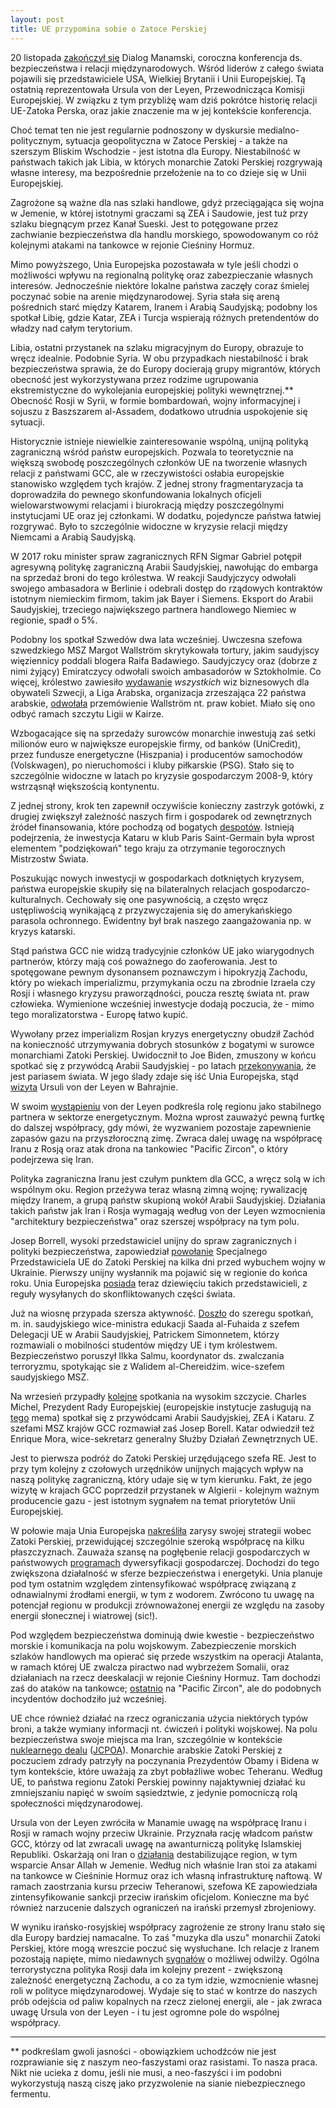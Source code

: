 ```yaml
---
layout: post
title: UE przypomina sobie o Zatoce Perskiej
---
```


20 listopada [zakończył się](https://www.i24news.tv/en/news/middle-east/the-gulf/1668850327-middle-east-s-premier-security-summit-kicks-off-in-bahrain) Dialog Manamski, coroczna konferencja ds. bezpieczeństwa i relacji międzynarodowych. Wśród liderów z całego świata pojawili się przedstawiciele USA, Wielkiej Brytanii i Unii Europejskiej. Tą ostatnią reprezentowała Ursula von der Leyen, Przewodnicząca Komisji Europejskiej. W związku z tym przybliżę wam dziś pokrótce historię relacji UE-Zatoka Perska, oraz jakie znaczenie ma w jej kontekście konferencja. 

Choć temat ten nie jest regularnie podnoszony w dyskursie medialno-politycznym, sytuacja geopolityczna w Zatoce Perskiej - a także na szerszym Bliskim Wschodzie - jest istotna dla Europy. Niestabilność w państwach takich jak Libia, w których monarchie Zatoki Perskiej rozgrywają własne interesy, ma bezpośrednie przełożenie na to co dzieje się w Unii Europejskiej. 

Zagrożone są ważne dla nas szlaki handlowe, gdyż przeciągająca się wojna w Jemenie, w której istotnymi graczami są ZEA i Saudowie, jest tuż przy szlaku biegnącym przez Kanał Sueski. Jest to potęgowane przez zachwianie bezpieczeństwa dla handlu morskiego, spowodowanym co róż kolejnymi atakami na tankowce w rejonie Cieśniny Hormuz. 

Mimo powyższego, Unia Europejska pozostawała w tyle jeśli chodzi o możliwości wpływu na regionalną politykę oraz zabezpieczanie własnych interesów. Jednocześnie niektóre lokalne państwa zaczęły coraz śmielej poczynać sobie na arenie międzynarodowej. Syria stała się areną pośrednich starć między Katarem, Iranem i Arabią Saudyjską; podobny los spotkał Libię, gdzie Katar, ZEA i Turcja wspierają różnych pretendentów do władzy nad całym terytorium.

Libia, ostatni przystanek na szlaku migracyjnym do Europy, obrazuje to wręcz idealnie. Podobnie Syria. W obu przypadkach niestabilność i brak bezpieczeństwa sprawia, że do Europy docierają grupy migrantów, których obecność jest wykorzystywana przez rodzime ugrupowania ekstremistyczne do wykolejania europejskiej polityki wewnętrznej.** Obecność Rosji w Syrii, w formie bombardowań, wojny informacyjnej i sojuszu z Baszszarem al-Assadem, dodatkowo utrudnia uspokojenie się sytuacji. 

Historycznie istnieje niewielkie zainteresowanie wspólną, unijną polityką zagraniczną wśród państw europejskich. Pozwala to teoretycznie na większą swobodę poszczególnych członków UE na tworzenie własnych relacji z państwami GCC, ale w rzeczywistości osłabia europejskie stanowisko względem tych krajów. Z jednej strony fragmentaryzacja ta doprowadziła do pewnego skonfundowania lokalnych oficjeli wielowarstwowymi relacjami i biurokracją między poszczególnymi instytucjami UE oraz jej członkami. W dodatku, pojedyncze państwa łatwiej rozgrywać. Było to szczególnie widoczne w kryzysie relacji między Niemcami a Arabią Saudyjską. 

W 2017 roku minister spraw zagranicznych RFN Sigmar Gabriel potępił agresywną politykę zagraniczną Arabii Saudyjskiej, nawołując do embarga na sprzedaż broni do tego królestwa. W reakcji Saudyjczycy odwołali swojego ambasadora w Berlinie i odebrali dostęp do rządowych kontraktów istotnym niemieckim firmom, takim jak Bayer i Siemens. Eksport do Arabii Saudyjskiej, trzeciego największego partnera handlowego Niemiec w regionie, spadł o 5%. 

Podobny los spotkał Szwedów dwa lata wcześniej. Uwczesna szefowa szwedzkiego MSZ Margot Wallström skrytykowała tortury, jakim saudyjscy więziennicy poddali blogera Raifa Badawiego. Saudyjczycy oraz (dobrze z nimi żyjący) Emiratczycy odwołali swoich ambasadorów w Sztokholmie. Co więcej, królestwo zawiesiło [wydawanie](https://www.theguardian.com/world/2015/mar/20/saudi-arabia-to-stop-visas-for-swedish-citizens-amid-human-rights-row) *wszystkich* wiz biznesowych dla obywateli Szwecji, a Liga Arabska, organizacja zrzeszająca 22 państwa arabskie, [odwołała](https://www.theguardian.com/world/2015/mar/09/swedish-foreign-minister-margot-wallstrom-saudi-arabia-blocked-speech-human-rights) przemówienie Wallström nt. praw kobiet. Miało się ono odbyć ramach szczytu Ligii w Kairze. 

Wzbogacające się na sprzedaży surowców monarchie inwestują zaś setki milionów euro w największe europejskie firmy, od banków (UniCredit), przez fundusze energetyczne (Hiszpania) i producentów samochodów (Volskwagen), po nieruchomości i kluby piłkarskie (PSG). Stało się to szczególnie widoczne w latach po kryzysie gospodarczym 2008-9, który wstrząsnął większością kontynentu. 

Z jednej strony, krok ten zapewnił oczywiście konieczny zastrzyk gotówki, z drugiej zwiększył zależność naszych firm i gospodarek od zewnętrznych źródeł finansowania, które pochodzą od bogatych [despotów](https://abumarkey.github.io/arabizmy/katar-prywatnosc-mundial/). Istnieją podejrzenia, że inwestycja Kataru w klub Paris Saint-Germain była wprost elementem "podziękowań" tego kraju za otrzymanie tegorocznych Mistrzostw Świata. 

Poszukując nowych inwestycji w gospodarkach dotkniętych kryzysem, państwa europejskie skupiły się na bilateralnych relacjach gospodarczo-kulturalnych. Cechowały się one pasywnością, a często wręcz ustępliwością wynikającą z przyzwyczajenia się do amerykańskiego parasola ochronnego. Ewidentny był brak naszego zaangażowania np. w kryzys katarski. 

Stąd państwa GCC nie widzą tradycyjnie członków UE jako wiarygodnych partnerów, którzy mają coś poważnego do zaoferowania. Jest to spotęgowane pewnym dysonansem poznawczym i hipokryzją Zachodu, który po wiekach imperializmu, przymykania oczu na zbrodnie Izraela czy Rosji i własnego kryzysu praworządności, poucza resztę świata nt. praw człowieka. Wymienione wcześniej inwestycje dodają poczucia, że - mimo tego moralizatorstwa - Europę łatwo kupić. 

Wywołany przez imperializm Rosjan kryzys energetyczny obudził Zachód na konieczność utrzymywania dobrych stosunków z bogatymi w surowce monarchiami Zatoki Perskiej. Uwidocznił to Joe Biden, zmuszony w końcu spotkać się z przywódcą Arabii Saudyjskiej - po latach [przekonywania](https://www.youtube.com/watch?v=muUgLyc9unA), że jest pariasem świata. W jego ślady zdaje się iść Unia Europejska, stąd [wizyta](https://twitter.com/vonderleyen/status/1593185355351883776) Ursuli von der Leyen w Bahrajnie. 

W swoim [wystąpieniu](https://ec.europa.eu/commission/presscorner/detail/en/speech_22_7013) von der Leyen podkreśla rolę regionu jako stabilnego partnera w sektorze energetycznym. Można wprost zauważyć pewną furtkę do dalszej współpracy, gdy mówi, że wyzwaniem pozostaje zapewnienie zapasów gazu na przyszłoroczną zimę. Zwraca dalej uwagę na współpracę Iranu z Rosją oraz atak drona na tankowiec "Pacific Zircon", o który podejrzewa się Iran. 

Polityka zagraniczna Iranu jest czułym punktem dla GCC, a wręcz solą w ich wspólnym oku. Region przeżywa teraz własną zimną wojnę; rywalizację między Iranem, a grupą państw skupioną wokół Arabii Saudyjskiej. Działania takich państw jak Iran i Rosja wymagają według von der Leyen wzmocnienia "architektury bezpieczeństwa" oraz szerszej współpracy na tym polu. 

Josep Borrell, wysoki przedstawiciel unijny do spraw zagranicznych i polityki bezpieczeństwa, zapowiedział [powołanie](https://www.thenationalnews.com/world/uk-news/2022/09/23/eu-to-appoint-special-envoy-to-the-gulf-by-the-end-of-the-year/) Specjalnego Przedstawiciela UE do Zatoki Perskiej na kilka dni przed wybuchem wojny w Ukrainie. Pierwszy unijny wysłannik ma pojawić się w regionie do końca roku. Unia Europejska [posiada](https://www.eeas.europa.eu/eeas/eu-special-representatives_en) teraz dziewięciu takich przedstawicieli, z reguły wysyłanych do skonfliktowanych części świata. 

Już na wiosnę przypada szersza aktywność. [Doszło](https://www.egic.info/eu-gulf-monitor-13-19-may-2022) do szeregu spotkań, m. in. saudyjskiego wice-ministra edukacji Saada al-Fuhaida z szefem Delegacji UE w Arabii Saudyjskiej, Patrickem Simonnetem, którzy rozmawiali o mobilności studentów między UE i tym królestwem. Bezpieczeństwo poruszył Ilkka Salmu, koordynator ds. zwalczania terroryzmu, spotykając sie z Walidem al-Chereidżim. wice-szefem saudyjskiego MSZ. 

Na wrzesień przypadły [kolejne](https://www.egic.info/strategic-brief-september-2022) spotkania na wysokim szczycie. Charles Michel, Prezydent Rady Europejskiej (europejskie instytucje zasługują na [tego](https://i.imgflip.com/720j1n.jpg) mema) spotkał się z przywódcami Arabii Saudyjskiej, ZEA i Kataru. Z szefami MSZ krajów GCC rozmawiał zaś Josep Borell. Katar odwiedził też Enrique Mora, wice-sekretarz generalny Służby Działań Zewnętrznych UE. 

Jest to pierwsza podróż do Zatoki Perskiej urzędującego szefa RE. Jest to przy tym kolejny z czołowych urzędników unijnych mających wpływ na naszą politykę zagraniczną, który udaje się w tym kierunku. Fakt, że jego wizytę w krajach GCC poprzedził przystanek w Algierii - kolejnym ważnym producencie gazu - jest istotnym sygnałem na temat priorytetów Unii Europejskiej.

W połowie maja Unia Europejska [nakreśliła](https://eur-lex.europa.eu/legal-content/EN/ALL/?uri=JOIN:2022:13:FIN) zarysy swojej strategii wobec Zatoki Perskiej, przewidującej szczególnie szeroką współpracę na kilku płaszczyznach. Zauważa szansę na pogłębenie relacji gospodarczych w państwowych [programach](https://abumarkey.github.io/arabizmy/saudi-nacjonalizm/) dywersyfikacji gospodarczej. Dochodzi do tego zwiększona działalność w sferze bezpieczeństwa i energetyki. Unia planuje pod tym ostatnim względem zintensyfikować współpracę związaną z odnawialnymi źrodłami energii, w tym z wodorem. Zwrócono tu uwagę na potencjał regionu w produkcji zrównoważonej energii ze względu na zasoby energii słonecznej i wiatrowej (sic!). 

Pod względem bezpieczeństwa dominują dwie kwestie - bezpieczeństwo morskie i komunikacja na polu wojskowym. Zabezpieczenie morskich szlaków handlowych ma opierać się przede wszystkim na operacji Atalanta, w ramach której UE zwalcza piractwo nad wybrzeżem Somalii, oraz działaniach na rzecz deeskalacji w rejonie Cieśniny Hormuz. Tam dochodzi zaś do ataków na tankowce; [ostatnio](https://www.aljazeera.com/news/2022/11/16/oil-tanker-hit-by-armed-drone-off-coast-of-oman-official) na "Pacific Zircon", ale do podobnych incydentów dochodziło już wcześniej. 

UE chce również działać na rzecz ograniczania użycia niektórych typów broni, a także wymiany informacji nt. ćwiczeń i polityki wojskowej. Na polu bezpieczeństwa swoje miejsca ma Iran, szczególnie w kontekście [nuklearnego dealu](https://tvn24.pl/swiat/mechanizm-rozstrzygania-sporow-jcpoa-co-oznacza-ra1000339) ([JCPOA](https://www.cfr.org/backgrounder/what-iran-nuclear-deal)). Monarchie arabskie Zatoki Perskiej z poczuciem zdrady patrzyły na poczynania Prezydentów Obamy i Bidena w tym kontekście, które uważają za zbyt pobłażliwe wobec Teheranu. Według UE, to państwa regionu Zatoki Perskiej powinny najaktywniej działać ku zmniejszaniu napięć w swoim sąsiedztwie, z jedynie pomocniczą rolą społeczności międzynarodowej. 

Ursula von der Leyen zwróciła w Manamie uwagę na współpracę Iranu i Rosji w ramach wojny przeciw Ukrainie. Przyznała rację władcom państw GCC, którzy od lat zwracali uwagę na awanturniczą politykę Islamskiej Republiki. Oskarżają oni Iran o [działania](https://abumarkey.github.io/arabizmy/bahrajn-izrael-bennett/) destabilizujące region, w tym wsparcie Ansar Allah w Jemenie. Według nich właśnie Iran stoi za atakami na tankowce w Cieśninie Hormuz oraz ich własną infrastrukturę naftową. W ramach zaostrzania kursu przeciw Teheranowi, szefowa KE zapowiedziała zintensyfikowanie sankcji przeciw irańskim oficjelom. Konieczne ma być również narzucenie dalszych ograniczeń na irański przemysł zbrojeniowy. 

W wyniku irańsko-rosyjskiej współpracy zagrożenie ze strony Iranu stało się dla Europy bardziej namacalne. To zaś "muzyka dla uszu" monarchii Zatoki Perskiej, które mogą wreszcie poczuć się wysłuchane. Ich relacje z Iranem pozostają napięte, mimo niedawnych [sygnałów](https://www.mei.edu/publications/diplomatic-ice-breaking-gulf-what-does-mean-region) o możliwej odwilży. Ogólna terrorystyczna polityka Rosji dała im kolejny prezent - zwiększoną zależność energetyczną Zachodu, a co za tym idzie, wzmocnienie własnej roli w polityce międzynarodowej. Wydaje się to stać w kontrze do naszych prób odejścia od paliw kopalnych na rzecz zielonej energii, ale - jak zwraca uwagę Ursula von der Leyen - i tu jest ogromne pole do wspólnej współpracy. 

--- 
** podkreślam gwoli jasności - obowiązkiem uchodźców nie jest rozprawianie się z naszym neo-faszystami oraz rasistami. To nasza praca. Nikt nie ucieka z domu, jeśli nie musi, a neo-faszyści i im podobni wykorzystują naszą ciszę jako przyzwolenie na sianie niebezpiecznego fermentu. 
